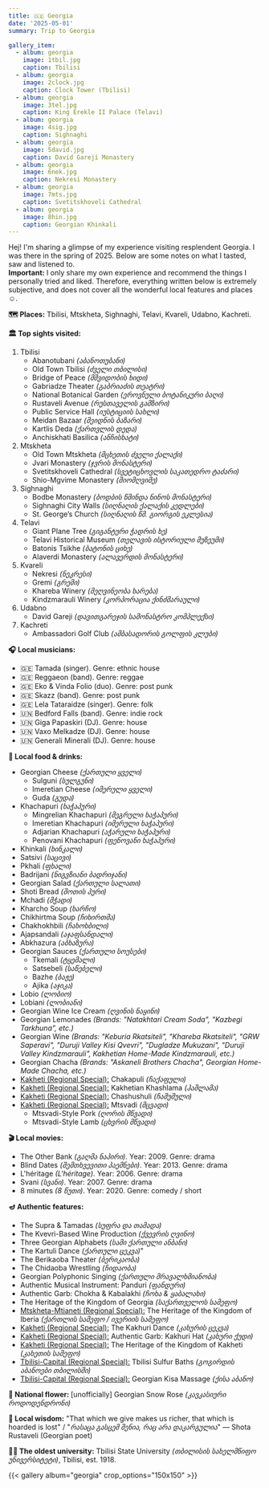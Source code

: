 ```yaml
---
title: 🇬🇪 Georgia
date: '2025-05-01'
summary: Trip to Georgia

gallery_item:
  - album: georgia
    image: 1tbil.jpg
    caption: Tbilisi
  - album: georgia
    image: 2clock.jpg
    caption: Clock Tower (Tbilisi)
  - album: georgia
    image: 3tel.jpg
    caption: King Erekle II Palace (Telavi)
  - album: georgia
    image: 4sig.jpg
    caption: Sighnaghi
  - album: georgia
    image: 5david.jpg
    caption: David Gareji Monastery
  - album: georgia
    image: 6nek.jpg
    caption: Nekresi Monastery
  - album: georgia
    image: 7mts.jpg
    caption: Svetitskhoveli Cathedral
  - album: georgia
    image: 8hin.jpg
    caption: Georgian Khinkali
---
```

Hej! I'm sharing a glimpse of my experience visiting resplendent Georgia. I was there in the spring of 2025. Below are some notes on what I tasted, saw and listened to.<br>
<b>Important:</b> I only share my own experience and recommend the things I personally tried and liked. Therefore, everything written below is extremely subjective, and does not cover all the wonderful local features and places ☺️.

<b>🗺 Places:</b> Tbilisi, Mtskheta, Sighnaghi, Telavi, Kvareli, Udabno, Kachreti.<br>

<b>🏛 Top sights visited: </b>
1. Tbilisi
    - Abanotubani <i>(აბანოთუბანი)</i>  
    - Old Town Tbilisi <i>(ძველი თბილისი)</i>
    - Bridge of Peace <i>(მშვიდობის ხიდი)</i>
    - Gabriadze Theater <i>(გაბრიაძის თეატრი)</i>
    - National Botanical Garden <i>(ეროვნული ბოტანიკური ბაღი)</i>
    - Rustaveli Avenue <i>(რუსთაველის გამზირი)</i>
    - Public Service Hall <i>(იუსტიციის სახლი)</i>
    - Meidan Bazaar <i>(მეიდნის ბაზარი)</i>
    - Kartlis Deda <i>(ქართვლის დედა)</i>
    - Anchiskhati Basilica <i>(ანჩისხატი)</i>
2. Mtskheta
    - Old Town Mtskheta <i>(მცხეთის ძველი ქალაქი)</i>
    - Jvari Monastery <i>(ჯვრის მონასტერი)</i>
    - Svetitskhoveli Cathedral <i>(სვეტიცხოვლის საკათედრო ტაძარი)</i>
    - Shio-Mgvime Monastery <i>(შიომღვიმე)</i>
3. Sighnaghi
    - Bodbe Monastery <i>(ბოდბის წმინდა ნინოს მონასტერი)</i>
    - Sighnaghi City Walls <i>(სიღნაღის ქალაქის კედლები)</i>
    - St. George’s Church <i>(სიღნაღის წმ. გიორგის ეკლესია)</i>
4. Telavi
    - Giant Plane Tree <i>(გიგანტური ჭადრის ხე)</i>
    - Telavi Historical Museum <i>(თელავის ისტორიული მუზეუმი)</i>
    - Batonis Tsikhe <i>(ბატონის ციხე)</i>
    - Alaverdi Monastery <i>(ალავერდის მონასტერი)</i>
5. Kvareli
    - Nekresi <i>(ნეკრესი)</i>
    - Gremi <i>(გრემი)</i>
    - Khareba Winery <i>(მეღვინეობა ხარება)</i>    
    - Kindzmarauli Winery <i>(კორპორაცია ქინძმარაული)</i>    
6. Udabno
    - David Gareji <i>(დავითგარეჯის სამონასტრო კომპლექსი)</i>
7. Kachreti
    - Ambassadori Golf Club <i>(ამბასადორის გოლფის კლუბი)</i>


<b>🎧 Local musicians: </b>
- 🇬🇪 Tamada (singer). Genre: ethnic house
- 🇬🇪 Reggaeon (band). Genre: reggae 
- 🇬🇪 Eko & Vinda Folio (duo). Genre: post punk
- 🇬🇪 Skazz (band). Genre: post punk
- 🇬🇪 Lela Tataraidze (singer). Genre: folk
- 🇺🇳 Bedford Falls (band). Genre: indie rock
- 🇺🇳 Giga Papaskiri (DJ). Genre: house
- 🇺🇳 Vaxo Melkadze (DJ). Genre: house
- 🇺🇳 Generali Minerali (DJ). Genre: house


<b>🥘 Local food & drinks: </b>
- Georgian Cheese <i>(ქართული ყველი)</i>
  - Sulguni <i>(სულგუნი)</i>
  - Imeretian Cheese <i>(იმერული ყველი)</i>
  - Guda <i>(გუდა)</i> 
- Khachapuri <i>(ხაჭაპური)</i>
  - Mingrelian Khachapuri <i>(მეგრული ხაჭაპური)</i>
  - Imeretian Khachapuri <i>(იმერული ხაჭაპური)</i>
  - Adjarian Khachapuri <i>(აჭარული ხაჭაპური)</i>
  - Penovani Khachapuri <i>(ფენოვანი ხაჭაპური)</i>
- Khinkali <i>(ხინკალი)</i>
- Satsivi <i>(საცივი)</i>
- Pkhali <i>(ფხალი)</i>
- Badrijani <i>(ნიგვზიანი ბადრიჯანი)</i>
- Georgian Salad <i>(ქართული სალათი)</i>
- Shoti Bread <i>(შოთის პური)</i>
- Mchadi <i>(მჭადი)</i>
- Kharcho Soup <i>(ხარჩო)</i>
- Chikhirtma Soup <i>(ჩიხირთმა)</i>
- Chakhokhbili <i>(ჩახოხბილი)</i>
- Ajapsandali <i>(აჯაფსანდალი)</i>
- Abkhazura <i>(აბხაზურა)</i>
- Georgian Sauces <i>(ქართული სოუსები)</i>
  - Tkemali <i>(ტყემალი)</i>
  - Satsebeli <i>(საწებელი)</i>
  - Bazhe <i>(ბაჟე)</i>
  - Ajika <i>(აჯიკა)</i>
- Lobio <i>(ლობიო)</i>
- Lobiani <i>(ლობიანი)</i>
- Georgian Wine Ice Cream <i>(ღვინის ნაყინი)</i>
- Georgian Lemonades <i>(Brands: "Natakhtari Cream Soda", "Kazbegi Tarkhuna", etc.)</i> 
- Georgian Wine <i>(Brands: "Keburia Rkatsiteli", "Khareba Rkatsiteli", "GRW Saperavi", "Duruji Valley Kisi Qvevri", "Dugladze Mukuzani", "Duruji Valley Kindzmarauli", Kakhetian Home-Made Kindzmarauli, etc.)</i> 
- Georgian Chacha <i>(Brands: "Askaneli Brothers Chacha", Georgian Home-Made Chacha, etc.)</i> 
- <u>Kakheti (Regional Special):</u> Chakapuli <i>(ჩაქაფული)</i>
- <u>Kakheti (Regional Special):</u> Kakhetian Khashlama <i>(ჰაშლამა)</i>
- <u>Kakheti (Regional Special):</u> Chashushuli <i>(ჩაშუშული)</i>
- <u>Kakheti (Regional Special):</u> Mtsvadi <i>(მცვადი)</i>
  - Mtsvadi-Style Pork <i>(ღორის მწვადი)</i>
  - Mtsvadi-Style Lamb <i>(ცხვრის მწვადი)</i>
  

<b>🎬 Local movies:</b>
- The Other Bank <i>(გაღმა ნაპირი)</i>. Year: 2009. Genre: drama 
- Blind Dates <i>(შემთხვევითი პაემნები)</i>. Year: 2013. Genre: drama
- L'héritage <i>(L'héritage)</i>. Year: 2006. Genre: drama
- Svani <i>(სვანი)</i>. Year: 2007. Genre: drama  
- 8 minutes <i>(8 წუთი)</i>. Year: 2020. Genre: comedy / short


<b>🪔 Authentic features:</b>
- The Supra & Tamadas <i>(სუფრა და თამადა)</i>
- The Kvevri-Based Wine Production <i>(ქვევრის ღვინო)</i>
- Three Georgian Alphabets <i>(სამი ქართული ანბანი)</i>
- The Kartuli Dance <i>(ქართული ცეკვა)</i>"
- The Berikaoba Theater <i>(ბერიკაობა)</i>
- The Chidaoba Wrestling <i>(ჩიდაობა)</i>
- Georgian Polyphonic Singing <i>(ქართული მრავალხმიანობა)</i>
- Authentic Musical Instrument: Panduri <i>(ფანდური)</i>
- Authentic Garb: Chokha & Kabalakhi <i>(ჩოხა & ყაბალახი)</i>
- The Heritage of the Kingdom of Georgia <i>(საქართველოს სამეფო)</i>
- <u>Mtskheta-Mtianeti (Regional Special):</u> The Heritage of the Kingdom of Iberia <i>(ქართლის სამეფო / ივერიის სამეფო)</i>
- <u>Kakheti (Regional Special):</u> The Kakhuri Dance <i>(კახურის ცეკვა)</i>
- <u>Kakheti (Regional Special):</u> Authentic Garb: Kakhuri Hat <i>(კახური ქუდი)</i>
- <u>Kakheti (Regional Special):</u> The Heritage of the Kingdom of Kakheti <i>(კახეთის სამეფო)</i>
- <u>Tbilisi-Capital (Regional Special):</u> Tbilisi Sulfur Baths <i>(გოგირდის აბანოები თბილისში)</i>
- <u>Tbilisi-Capital (Regional Special):</u> Georgian Kisa Massage <i>(ქისა აბანო)</i>


<b>💐 National flower: </b> [unofficially] Georgian Snow Rose <i>(კავკასიური როდოდენდრონი)</i>


<b>🦉 Local wisdom:</b> "That which we give makes us richer, that which is hoarded is lost" / "<i>რასაცა გასცემ შენია, რაც არა დაკარგულია</i>" — Shota Rustaveli (Georgian poet) 


<b>👨‍🎓 The oldest university:</b> Tbilisi State University <i>(თბილისის სახელმწიფო უნივერსიტეტი)</i>, Tbilisi, est. 1918.  


{{< gallery album="georgia" crop_options="150x150" >}}
   

